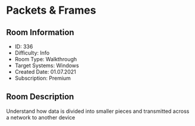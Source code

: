 ﻿# Packets & Frames

## Room Information
- ID: 336
- Difficulty: Info
- Room Type: Walkthrough
- Target Systems: Windows
- Created Date: 01.07.2021
- Subscription: Premium

## Room Description
Understand how data is divided into smaller pieces and transmitted across a network to another device
